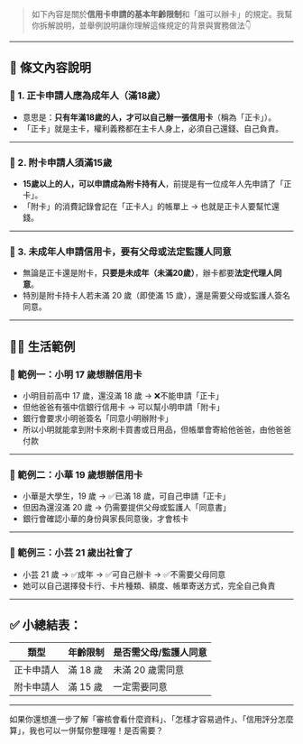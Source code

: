 > 如下內容是關於**信用卡申請的基本年齡限制**和「誰可以辦卡」的規定。我幫你拆解說明，並舉例說明讓你理解這條規定的背景與實務做法👇

---

## 🧾 條文內容說明

### 📌 1. 正卡申請人應為成年人（滿18歲）

- 意思是：**只有年滿18歲的人，才可以自己辦一張信用卡**（稱為「正卡」）。
- 「正卡」就是主卡，權利義務都在主卡人身上，必須自己還錢、自己負責。

---

### 📌 2. 附卡申請人須滿15歲

- **15歲以上的人，可以申請成為附卡持有人**，前提是有一位成年人先申請了「正卡」。
- 「附卡」的消費記錄會記在「正卡人」的帳單上 → 也就是正卡人要幫忙還錢。

---

### 📌 3. 未成年人申請信用卡，要有父母或法定監護人同意

- 無論是正卡還是附卡，**只要是未成年（未滿20歲）**，辦卡都要**法定代理人同意**。
- 特別是附卡持卡人若未滿 20 歲（即使滿 15 歲），還是需要父母或監護人簽名同意。

---

## 🧍‍♀️ 生活範例

### 🧾 範例一：小明 17 歲想辦信用卡
- 小明目前高中 17 歲，還沒滿 18 歲 → ❌不能申請「正卡」
- 但他爸爸有張中信銀行信用卡 → 可以幫小明申請「附卡」
- 銀行會要求小明爸簽名「同意小明辦附卡」  
- 所以小明就能拿到附卡來刷卡買書或日用品，但帳單會寄給他爸爸，由他爸爸付款

---

### 🧾 範例二：小華 19 歲想辦信用卡
- 小華是大學生，19 歲 → ✅已滿 18 歲，可自己申請「正卡」
- 但因為還沒滿 20 歲 → 仍需要提供父母或監護人「同意書」
- 銀行會確認小華的身份與家長同意後，才會核卡

---

### 🧾 範例三：小芸 21 歲出社會了
- 小芸 21 歲 → ✅成年 → ✅可自己辦卡 → ✅不需要父母同意  
- 她可以自己選擇發卡行、卡片種類、額度、帳單寄送方式，完全自己負責

---

## ✅ 小總結表：

| 類型       | 年齡限制       | 是否需父母/監護人同意 |
|------------|----------------|------------------------|
| 正卡申請人 | 滿 18 歲        | 未滿 20 歲需同意       |
| 附卡申請人 | 滿 15 歲        | 一定需要同意           |

---

如果你還想進一步了解「審核會看什麼資料」、「怎樣才容易過件」、「信用評分怎麼算」，我也可以一併幫你整理喔！是否需要？
